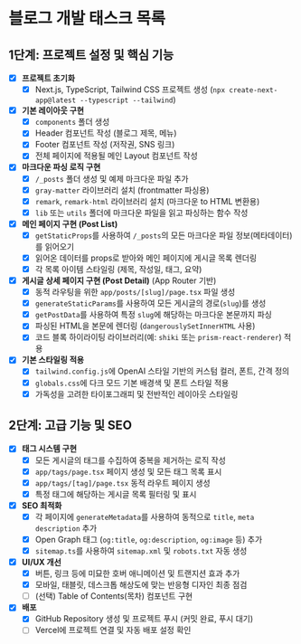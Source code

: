 # 블로그 개발 태스크 목록

## 1단계: 프로젝트 설정 및 핵심 기능

- [x] **프로젝트 초기화**
  - [x] Next.js, TypeScript, Tailwind CSS 프로젝트 생성 (`npx create-next-app@latest --typescript --tailwind`)
- [x] **기본 레이아웃 구현**
  - [x] `components` 폴더 생성
  - [x] Header 컴포넌트 작성 (블로그 제목, 메뉴)
  - [x] Footer 컴포넌트 작성 (저작권, SNS 링크)
  - [x] 전체 페이지에 적용될 메인 Layout 컴포넌트 작성
- [x] **마크다운 파싱 로직 구현**
  - [x] `/_posts` 폴더 생성 및 예제 마크다운 파일 추가
  - [x] `gray-matter` 라이브러리 설치 (frontmatter 파싱용)
  - [x] `remark`, `remark-html` 라이브러리 설치 (마크다운 to HTML 변환용)
  - [x] `lib` 또는 `utils` 폴더에 마크다운 파일을 읽고 파싱하는 함수 작성
- [x] **메인 페이지 구현 (Post List)**
  - [x] `getStaticProps`를 사용하여 `/_posts`의 모든 마크다운 파일 정보(메타데이터)를 읽어오기
  - [x] 읽어온 데이터를 props로 받아와 메인 페이지에 게시글 목록 렌더링
  - [x] 각 목록 아이템 스타일링 (제목, 작성일, 태그, 요약)
- [x] **게시글 상세 페이지 구현 (Post Detail)** (App Router 기반)
  - [x] 동적 라우팅을 위한 `app/posts/[slug]/page.tsx` 파일 생성
  - [x] `generateStaticParams`를 사용하여 모든 게시글의 경로(`slug`)를 생성
  - [x] `getPostData`를 사용하여 특정 `slug`에 해당하는 마크다운 본문까지 파싱
  - [x] 파싱된 HTML을 본문에 렌더링 (`dangerouslySetInnerHTML` 사용)
  - [x] 코드 블록 하이라이팅 라이브러리(예: `shiki` 또는 `prism-react-renderer`) 적용
- [x] **기본 스타일링 적용**
  - [x] `tailwind.config.js`에 OpenAI 스타일 기반의 커스텀 컬러, 폰트, 간격 정의
  - [x] `globals.css`에 다크 모드 기본 배경색 및 폰트 스타일 적용
  - [x] 가독성을 고려한 타이포그래피 및 전반적인 레이아웃 스타일링

## 2단계: 고급 기능 및 SEO

- [x] **태그 시스템 구현**
  - [x] 모든 게시글의 태그를 수집하여 중복을 제거하는 로직 작성
  - [x] `app/tags/page.tsx` 페이지 생성 및 모든 태그 목록 표시
  - [x] `app/tags/[tag]/page.tsx` 동적 라우트 페이지 생성
  - [x] 특정 태그에 해당하는 게시글 목록 필터링 및 표시
- [x] **SEO 최적화**
  - [x] 각 페이지에 `generateMetadata`를 사용하여 동적으로 `title`, `meta description` 추가
  - [x] Open Graph 태그 (`og:title`, `og:description`, `og:image` 등) 추가
  - [x] `sitemap.ts`를 사용하여 `sitemap.xml` 및 `robots.txt` 자동 생성
- [x] **UI/UX 개선**
  - [x] 버튼, 링크 등에 미묘한 호버 애니메이션 및 트랜지션 효과 추가
  - [x] 모바일, 태블릿, 데스크톱 해상도에 맞는 반응형 디자인 최종 점검
  - [ ] (선택) Table of Contents(목차) 컴포넌트 구현
- [x] **배포**
  - [x] GitHub Repository 생성 및 프로젝트 푸시 (커밋 완료, 푸시 대기)
  - [ ] Vercel에 프로젝트 연결 및 자동 배포 설정 확인
